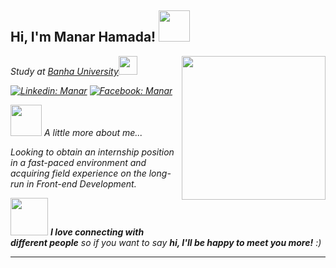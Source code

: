 <h2> Hi, I'm Manar Hamada! <img src="https://media.giphy.com/media/mGcNjsfWAjY5AEZNw6/giphy.gif" width="50"></h2>
<img align='right' src="https://media.giphy.com/media/ieyl9zmCjO4b4t6qoY/giphy.gif" width="230">
<p><em>Study at <a href="https://www.fci.bu.edu.eg/en/index.php">Banha University</a><img src="https://media.giphy.com/media/fYSnHlufseco8Fh93Z/giphy.gif" width="30"></p>
  
 [![Linkedin: Manar](https://img.shields.io/badge/-Linkedin-blue?style=flat-square&logo=Linkedin&logoColor=white&link=https://github.com/Manar20575)](https://github.com/Manar20575)
[![Facebook: Manar](https://img.shields.io/badge/-Facebook-blue?style=flat-square&logo=Facebook&logoColor=white&link=https://www.facebook.com/manarha5642/)](https://www.facebook.com/manarha5642/)
  
<img src="https://media.giphy.com/media/VgCDAzcKvsR6OM0uWg/giphy.gif" width="50"> A little more about me...  
<p>Looking to obtain an internship position in a fast-paced environment and acquiring field
experience on the long-run in Front-end Development.</p>

<img src="https://media.giphy.com/media/LnQjpWaON8nhr21vNW/giphy.gif" width="60"> <em><b>I love connecting with different people</b> so if you want to say <b>hi, I'll be happy to meet you more!</b> :)</em>

---
